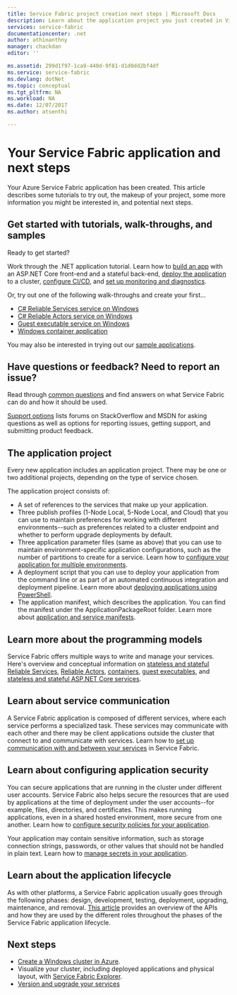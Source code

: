 ```yaml
---
title: Service Fabric project creation next steps | Microsoft Docs
description: Learn about the application project you just created in Visual Studio.  Learn how to build services using tutorials and learn more about developing services for Service Fabric.
services: service-fabric
documentationcenter: .net
author: athinanthny
manager: chackdan
editor: ''

ms.assetid: 299d1f97-1ca9-440d-9f81-d1d0dd2bf4df
ms.service: service-fabric
ms.devlang: dotNet
ms.topic: conceptual
ms.tgt_pltfrm: NA
ms.workload: NA
ms.date: 12/07/2017
ms.author: atsenthi

---
```

# Your Service Fabric application and next steps
Your Azure Service Fabric application has been created. This article describes some tutorials to try out, the makeup of your project, some more information you might be interested in, and potential next steps.

## Get started with tutorials, walk-throughs, and samples
Ready to get started?  

Work through the .NET application tutorial. Learn how to [build an app](service-fabric-tutorial-create-dotnet-app.md) with an ASP.NET Core front-end and a stateful back-end, [deploy the application](service-fabric-tutorial-deploy-app-to-party-cluster.md) to a cluster, [configure CI/CD](service-fabric-tutorial-deploy-app-with-cicd-vsts.md), and [set up monitoring and diagnostics](service-fabric-tutorial-monitoring-aspnet.md).

Or, try out one of the following walk-throughs and create your first...
- [C# Reliable Services service on Windows](service-fabric-reliable-services-quick-start.md) 
- [C# Reliable Actors service on Windows](service-fabric-reliable-actors-get-started.md) 
- [Guest executable service on Windows](quickstart-guest-app.md) 
- [Windows container application](service-fabric-get-started-containers.md) 

You may also be interested in trying out our [sample applications](https://aka.ms/servicefabricsamples).

## Have questions or feedback?  Need to report an issue?
Read through [common questions](service-fabric-common-questions.md) and find answers on what Service Fabric can do and how it should be used.

[Support options](service-fabric-support.md) lists forums on StackOverflow and MSDN for asking questions as well as options for reporting issues, getting support, and submitting product feedback.

## The application project
Every new application includes an application project. There may be one or two additional projects, depending on the type of service chosen.

The application project consists of:

* A set of references to the services that make up your application.
* Three publish profiles (1-Node Local, 5-Node Local, and Cloud) that you can use to maintain preferences for working with different environments--such as preferences related to a cluster endpoint and whether to perform upgrade deployments by default.
* Three application parameter files (same as above) that you can use to maintain environment-specific application configurations, such as the number of partitions to create for a service. Learn how to [configure your application for multiple environments](service-fabric-manage-multiple-environment-app-configuration.md).
* A deployment script that you can use to deploy your application from the command line or as part of an automated continuous integration and deployment pipeline. Learn more about [deploying applications using PowerShell](service-fabric-deploy-remove-applications.md).
* The application manifest, which describes the application. You can find the manifest under the ApplicationPackageRoot folder. Learn more about [application and service manifests](service-fabric-application-model.md).



## Learn more about the programming models
Service Fabric offers multiple ways to write and manage your services.  Here's overview and conceptual information on [stateless and stateful Reliable Services](service-fabric-reliable-services-introduction.md), [Reliable Actors](service-fabric-reliable-actors-introduction.md), [containers](service-fabric-containers-overview.md), [guest executables](service-fabric-guest-executables-introduction.md), and [stateless and stateful ASP.NET Core services](service-fabric-reliable-services-communication-aspnetcore.md).

## Learn about service communication
A Service Fabric application is composed of different services, where each service performs a specialized task. These services may communicate with each other and there may be client applications outside the cluster that connect to and communicate with services. Learn how to [set up communication with and between your services](service-fabric-connect-and-communicate-with-services.md) in Service Fabric. 

## Learn about configuring application security
You can secure applications that are running in the cluster under different user accounts. Service Fabric also helps secure the resources that are used by applications at the time of deployment under the user accounts--for example, files, directories, and certificates. This makes running applications, even in a shared hosted environment, more secure from one another.  Learn how to [configure security policies for your application](service-fabric-application-runas-security.md).

Your application may contain sensitive information, such as storage connection strings, passwords, or other values that should not be handled in plain text. Learn how to [manage secrets in your application](service-fabric-application-secret-management.md).

## Learn about the application lifecycle
As with other platforms, a Service Fabric application usually goes through the following phases: design, development, testing, deployment, upgrading, maintenance, and removal. [This article](service-fabric-application-lifecycle.md) provides an overview of the APIs and how they are used by the different roles throughout the phases of the Service Fabric application lifecycle.

## Next steps
- [Create a Windows cluster in Azure](service-fabric-tutorial-create-vnet-and-windows-cluster.md).
- Visualize your cluster, including deployed applications and physical layout, with [Service Fabric Explorer](service-fabric-visualizing-your-cluster.md).
- [Version and upgrade your services](service-fabric-application-upgrade-tutorial.md)


